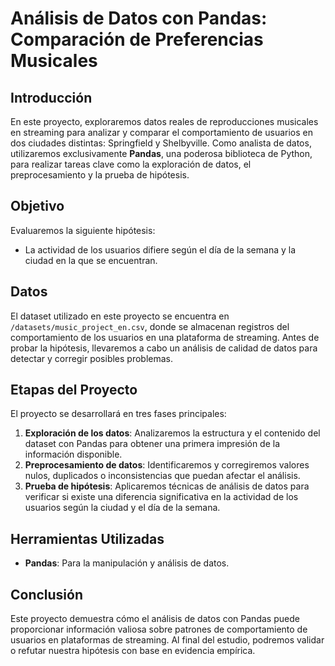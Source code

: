 # Análisis de Datos con Pandas: Comparación de Preferencias Musicales

## Introducción
En este proyecto, exploraremos datos reales de reproducciones musicales en streaming para analizar y comparar el comportamiento de usuarios en dos ciudades distintas: Springfield y Shelbyville. Como analista de datos, utilizaremos exclusivamente **Pandas**, una poderosa biblioteca de Python, para realizar tareas clave como la exploración de datos, el preprocesamiento y la prueba de hipótesis.

## Objetivo
Evaluaremos la siguiente hipótesis:
- La actividad de los usuarios difiere según el día de la semana y la ciudad en la que se encuentran.

## Datos
El dataset utilizado en este proyecto se encuentra en `/datasets/music_project_en.csv`, donde se almacenan registros del comportamiento de los usuarios en una plataforma de streaming. Antes de probar la hipótesis, llevaremos a cabo un análisis de calidad de datos para detectar y corregir posibles problemas.

## Etapas del Proyecto
El proyecto se desarrollará en tres fases principales:
1. **Exploración de los datos**: Analizaremos la estructura y el contenido del dataset con Pandas para obtener una primera impresión de la información disponible.
2. **Preprocesamiento de datos**: Identificaremos y corregiremos valores nulos, duplicados o inconsistencias que puedan afectar el análisis.
3. **Prueba de hipótesis**: Aplicaremos técnicas de análisis de datos para verificar si existe una diferencia significativa en la actividad de los usuarios según la ciudad y el día de la semana.

## Herramientas Utilizadas
- **Pandas**: Para la manipulación y análisis de datos.

## Conclusión
Este proyecto demuestra cómo el análisis de datos con Pandas puede proporcionar información valiosa sobre patrones de comportamiento de usuarios en plataformas de streaming. Al final del estudio, podremos validar o refutar nuestra hipótesis con base en evidencia empírica.

